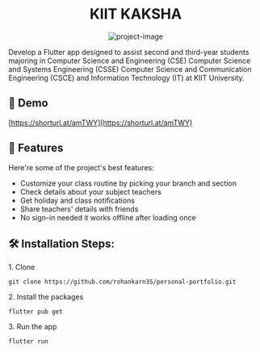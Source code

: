 <h1 align="center" id="title">KIIT KAKSHA</h1>

<p align="center"><img src="https://socialify.git.ci/rohankarn35/kiit-kaksha/image?language=1&amp;name=1&amp;owner=1&amp;stargazers=1&amp;theme=Light" alt="project-image"></p>

<p id="description">Develop a Flutter app designed to assist second and third-year students majoring in Computer Science and Engineering (CSE) Computer Science and Systems Engineering (CSSE) Computer Science and Communication Engineering (CSCE) and Information Technology (IT) at KIIT University.</p>

<h2>🚀 Demo</h2>

[https://shorturl.at/amTWY](https://shorturl.at/amTWY)

  
  
<h2>🧐 Features</h2>

Here're some of the project's best features:

*   Customize your class routine by picking your branch and section
*   Check details about your subject teachers
*   Get holiday and class notifications
*   Share teachers' details with friends
*   No sign-in needed it works offline after loading once

<h2>🛠️ Installation Steps:</h2>

<p>1. Clone</p>

```
git clone https://github.com/rohankarn35/personal-portfolio.git
```

<p>2. Install the packages</p>

```
flutter pub get
```

<p>3. Run the app</p>

```
flutter run
```